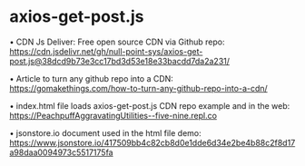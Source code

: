 # axios-get-post.js

• CDN Js Deliver: Free open source CDN via Github repo:  
https://cdn.jsdelivr.net/gh/null-point-sys/axios-get-post.js@38dcd9b73e3cc17bd3d53e18e33bacdd7da2a231/

• Article to turn any github repo into a CDN:   
https://gomakethings.com/how-to-turn-any-github-repo-into-a-cdn/

• index.html file loads axios-get-post.js CDN repo example and in the web:  
https://PeachpuffAggravatingUtilities--five-nine.repl.co

• jsonstore.io document used in the html file demo:   
https://www.jsonstore.io/417509bb4c82cb8d0e1dde6d34e2be4b88c2f8d17a98daa0094973c5517175fa




